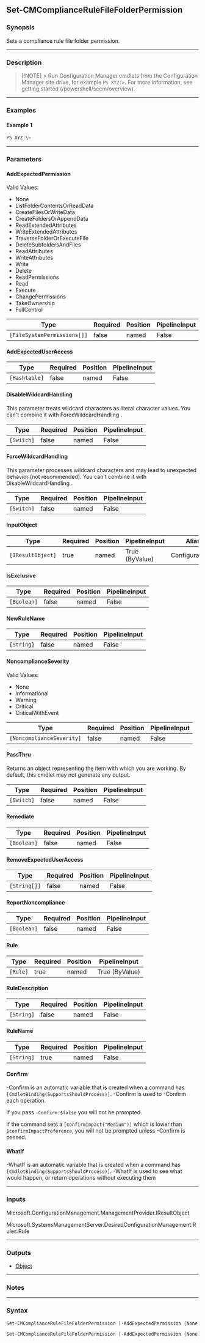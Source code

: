 Set-CMComplianceRuleFileFolderPermission
----------------------------------------




### Synopsis
Sets a compliance rule file folder permission.



---


### Description

> [!NOTE] > Run Configuration Manager cmdlets from the Configuration Manager site drive, for example `PS XYZ:>`. For more information, see getting started (/powershell/sccm/overview).



---


### Examples
#### Example 1
```PowerShell
PS XYZ:\>
```



---


### Parameters
#### **AddExpectedPermission**





Valid Values:

* None
* ListFolderContentsOrReadData
* CreateFilesOrWriteData
* CreateFoldersOrAppendData
* ReadExtendedAttributes
* WriteExtendedAttributes
* TraverseFolderOrExecuteFile
* DeleteSubfoldersAndFiles
* ReadAttributes
* WriteAttributes
* Write
* Delete
* ReadPermissions
* Read
* Execute
* ChangePermissions
* TakeOwnership
* FullControl






|Type                       |Required|Position|PipelineInput|Aliases            |
|---------------------------|--------|--------|-------------|-------------------|
|`[FileSystemPermissions[]]`|false   |named   |False        |ExpectedPermissions|



#### **AddExpectedUserAccess**








|Type         |Required|Position|PipelineInput|
|-------------|--------|--------|-------------|
|`[Hashtable]`|false   |named   |False        |



#### **DisableWildcardHandling**

This parameter treats wildcard characters as literal character values. You can't combine it with ForceWildcardHandling .






|Type      |Required|Position|PipelineInput|
|----------|--------|--------|-------------|
|`[Switch]`|false   |named   |False        |



#### **ForceWildcardHandling**

This parameter processes wildcard characters and may lead to unexpected behavior (not recommended). You can't combine it with DisableWildcardHandling .






|Type      |Required|Position|PipelineInput|
|----------|--------|--------|-------------|
|`[Switch]`|false   |named   |False        |



#### **InputObject**








|Type             |Required|Position|PipelineInput |Aliases          |
|-----------------|--------|--------|--------------|-----------------|
|`[IResultObject]`|true    |named   |True (ByValue)|ConfigurationItem|



#### **IsExclusive**








|Type       |Required|Position|PipelineInput|
|-----------|--------|--------|-------------|
|`[Boolean]`|false   |named   |False        |



#### **NewRuleName**








|Type      |Required|Position|PipelineInput|
|----------|--------|--------|-------------|
|`[String]`|false   |named   |False        |



#### **NoncomplianceSeverity**





Valid Values:

* None
* Informational
* Warning
* Critical
* CriticalWithEvent






|Type                     |Required|Position|PipelineInput|
|-------------------------|--------|--------|-------------|
|`[NoncomplianceSeverity]`|false   |named   |False        |



#### **PassThru**

Returns an object representing the item with which you are working. By default, this cmdlet may not generate any output.






|Type      |Required|Position|PipelineInput|
|----------|--------|--------|-------------|
|`[Switch]`|false   |named   |False        |



#### **Remediate**








|Type       |Required|Position|PipelineInput|
|-----------|--------|--------|-------------|
|`[Boolean]`|false   |named   |False        |



#### **RemoveExpectedUserAccess**








|Type        |Required|Position|PipelineInput|
|------------|--------|--------|-------------|
|`[String[]]`|false   |named   |False        |



#### **ReportNoncompliance**








|Type       |Required|Position|PipelineInput|
|-----------|--------|--------|-------------|
|`[Boolean]`|false   |named   |False        |



#### **Rule**








|Type    |Required|Position|PipelineInput |
|--------|--------|--------|--------------|
|`[Rule]`|true    |named   |True (ByValue)|



#### **RuleDescription**








|Type      |Required|Position|PipelineInput|
|----------|--------|--------|-------------|
|`[String]`|false   |named   |False        |



#### **RuleName**








|Type      |Required|Position|PipelineInput|
|----------|--------|--------|-------------|
|`[String]`|true    |named   |False        |



#### **Confirm**
-Confirm is an automatic variable that is created when a command has ```[CmdletBinding(SupportsShouldProcess)]```.
-Confirm is used to -Confirm each operation.

If you pass ```-Confirm:$false``` you will not be prompted.


If the command sets a ```[ConfirmImpact("Medium")]``` which is lower than ```$confirmImpactPreference```, you will not be prompted unless -Confirm is passed.

#### **WhatIf**
-WhatIf is an automatic variable that is created when a command has ```[CmdletBinding(SupportsShouldProcess)]```.
-WhatIf is used to see what would happen, or return operations without executing them


---


### Inputs
Microsoft.ConfigurationManagement.ManagementProvider.IResultObject



Microsoft.SystemsManagementServer.DesiredConfigurationManagement.Rules.Rule





---


### Outputs
* [Object](https://learn.microsoft.com/en-us/dotnet/api/System.Object)






---


### Notes




---


### Syntax
```PowerShell
Set-CMComplianceRuleFileFolderPermission [-AddExpectedPermission {None | ListFolderContentsOrReadData | CreateFilesOrWriteData | CreateFoldersOrAppendData | ReadExtendedAttributes | WriteExtendedAttributes | TraverseFolderOrExecuteFile | DeleteSubfoldersAndFiles | ReadAttributes | WriteAttributes | Write | Delete | ReadPermissions | Read | Execute | ChangePermissions | TakeOwnership | FullControl}] [-AddExpectedUserAccess <Hashtable>] [-DisableWildcardHandling] [-ForceWildcardHandling] -InputObject <IResultObject> [-IsExclusive <Boolean>] [-NewRuleName <String>] [-NoncomplianceSeverity {None | Informational | Warning | Critical | CriticalWithEvent}] [-PassThru] [-Remediate <Boolean>] [-RemoveExpectedUserAccess <String[]>] [-ReportNoncompliance <Boolean>] [-RuleDescription <String>] -RuleName <String> [-Confirm] [-WhatIf] [<CommonParameters>]
```
```PowerShell
Set-CMComplianceRuleFileFolderPermission [-AddExpectedPermission {None | ListFolderContentsOrReadData | CreateFilesOrWriteData | CreateFoldersOrAppendData | ReadExtendedAttributes | WriteExtendedAttributes | TraverseFolderOrExecuteFile | DeleteSubfoldersAndFiles | ReadAttributes | WriteAttributes | Write | Delete | ReadPermissions | Read | Execute | ChangePermissions | TakeOwnership | FullControl}] [-AddExpectedUserAccess <Hashtable>] [-DisableWildcardHandling] [-ForceWildcardHandling] [-IsExclusive <Boolean>] [-NewRuleName <String>] [-NoncomplianceSeverity {None | Informational | Warning | Critical | CriticalWithEvent}] [-PassThru] [-Remediate <Boolean>] [-RemoveExpectedUserAccess <String[]>] [-ReportNoncompliance <Boolean>] -Rule <Rule> [-RuleDescription <String>] [-Confirm] [-WhatIf] [<CommonParameters>]
```
